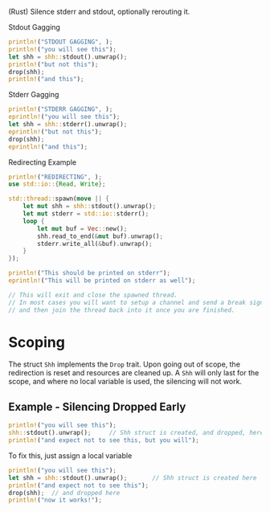 (Rust) Silence stderr and stdout, optionally rerouting it.

Stdout Gagging

```rust
println!("STDOUT GAGGING", );
println!("you will see this");
let shh = shh::stdout().unwrap();
println!("but not this");
drop(shh);
println!("and this");
```

Stderr Gagging

```rust
println!("STDERR GAGGING", );
eprintln!("you will see this");
let shh = shh::stderr().unwrap();
eprintln!("but not this");
drop(shh);
eprintln!("and this");
```

Redirecting Example

```rust
println!("REDIRECTING", );
use std::io::{Read, Write};

std::thread::spawn(move || {
	let mut shh = shh::stdout().unwrap();
	let mut stderr = std::io::stderr();
	loop {
		let mut buf = Vec::new();
		shh.read_to_end(&mut buf).unwrap();
		stderr.write_all(&buf).unwrap();
	}
});

println!("This should be printed on stderr");
eprintln!("This will be printed on stderr as well");

// This will exit and close the spawned thread.
// In most cases you will want to setup a channel and send a break signal to the loop,
// and then join the thread back into it once you are finished.
```

# Scoping

The struct `Shh` implements the `Drop` trait. Upon going out of scope, the redirection is reset and resources are cleaned up. A `Shh` will only last for the scope, and where no local variable is used, the silencing will not work.

## Example - Silencing Dropped Early
```rust
println!("you will see this");
shh::stdout().unwrap();		// Shh struct is created, and dropped, here
println!("and expect not to see this, but you will");
```

To fix this, just assign a local variable
```rust
println!("you will see this");
let shh = shh::stdout().unwrap();		// Shh struct is created here
println!("and expect not to see this");
drop(shh);	// and dropped here
println!("now it works!");
```

